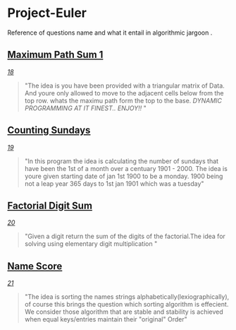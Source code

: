 # Project-Euler
Reference of questions name and what it entail in algorithmic jargoon .

 ## [Maximum Path Sum 1](https://github.com/Mike4847/Project-Euler/tree/main/maximum%20Sum%20I)
[_18_ ](https://projecteuler.net/problem=18)
> "The idea is you have been provided with a triangular matrix of Data.
  And youre only allowed to move to the adjacent cells below from the top row.
  whats the  maximu path form the top to the base.
  _*DYNAMIC PROGRAMMING AT IT FINEST..
  ENJOY!!*_ "

 ## [Counting Sundays](https://github.com/Mike4847/Project-Euler/tree/main/CountSundays)
[_19_](https://projecteuler.net/problem=19)
> "In this program the idea is calculating the number of sundays that have been the 1st of a month 
  over a centuary 1901 - 2000. The idea is youre given starting date of jan 1st 1900 to be a monday.
  1900 being not a leap year 365 days to 1st jan 1901 which was a tuesday"

 ## [Factorial Digit Sum](https://github.com/Mike4847/Project-Euler/tree/main/FactorialSum)
 [_20_](https://projecteuler.net/problem=20)
 > "Given a digit return the sum of the digits of the factorial.The idea for solving using elementary digit multiplication "
 
 ## [Name Score](https://github.com/Mike4847/Project-Euler/tree/main/Names%20Score)
 [_21_](https://projecteuler.net/problem=22)
 > "The idea is sorting the names strings alphabetically(lexiographically),
 of course this brings the question which sorting algorithm is effecient. 
 We consider those algorithm that are stable and stability is achieved when equal keys/entries maintain their "original" Order"